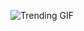 ![Trending GIF](https://media4.giphy.com/media/v1.Y2lkPThiYjIxNzcyY2NsYmttbHZjdG10MnZjdHc1MnAxZWtibnI5bzA1c2pnNnkxeXgxeSZlcD12MV9naWZzX3NlYXJjaCZjdD1n/YYKoJL28YtscdUTGWA/giphy.gif)
